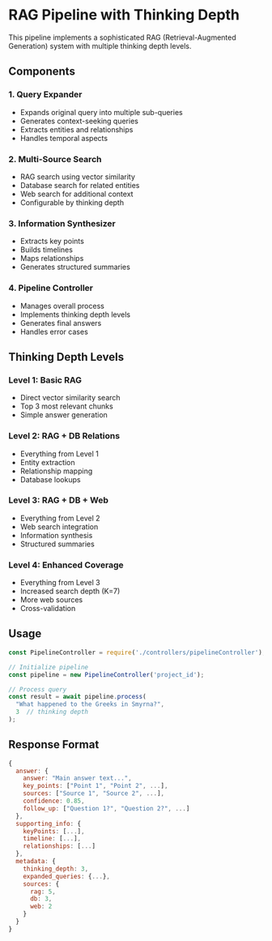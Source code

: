 # RAG Pipeline with Thinking Depth

This pipeline implements a sophisticated RAG (Retrieval-Augmented Generation) system with multiple thinking depth levels.

## Components

### 1. Query Expander
- Expands original query into multiple sub-queries
- Generates context-seeking queries
- Extracts entities and relationships
- Handles temporal aspects

### 2. Multi-Source Search
- RAG search using vector similarity
- Database search for related entities
- Web search for additional context
- Configurable by thinking depth

### 3. Information Synthesizer
- Extracts key points
- Builds timelines
- Maps relationships
- Generates structured summaries

### 4. Pipeline Controller
- Manages overall process
- Implements thinking depth levels
- Generates final answers
- Handles error cases

## Thinking Depth Levels

### Level 1: Basic RAG
- Direct vector similarity search
- Top 3 most relevant chunks
- Simple answer generation

### Level 2: RAG + DB Relations
- Everything from Level 1
- Entity extraction
- Relationship mapping
- Database lookups

### Level 3: RAG + DB + Web
- Everything from Level 2
- Web search integration
- Information synthesis
- Structured summaries

### Level 4: Enhanced Coverage
- Everything from Level 3
- Increased search depth (K=7)
- More web sources
- Cross-validation

## Usage

```javascript
const PipelineController = require('./controllers/pipelineController');

// Initialize pipeline
const pipeline = new PipelineController('project_id');

// Process query
const result = await pipeline.process(
  "What happened to the Greeks in Smyrna?",
  3  // thinking depth
);
```

## Response Format

```javascript
{
  answer: {
    answer: "Main answer text...",
    key_points: ["Point 1", "Point 2", ...],
    sources: ["Source 1", "Source 2", ...],
    confidence: 0.85,
    follow_up: ["Question 1?", "Question 2?", ...]
  },
  supporting_info: {
    keyPoints: [...],
    timeline: [...],
    relationships: [...]
  },
  metadata: {
    thinking_depth: 3,
    expanded_queries: {...},
    sources: {
      rag: 5,
      db: 3,
      web: 2
    }
  }
}
```
